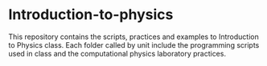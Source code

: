 # Introduction-to-physics
This repository contains the scripts, practices and examples to Introduction to Physics class. Each folder called by unit include the programming scripts used in class and the computational physics laboratory practices. 

